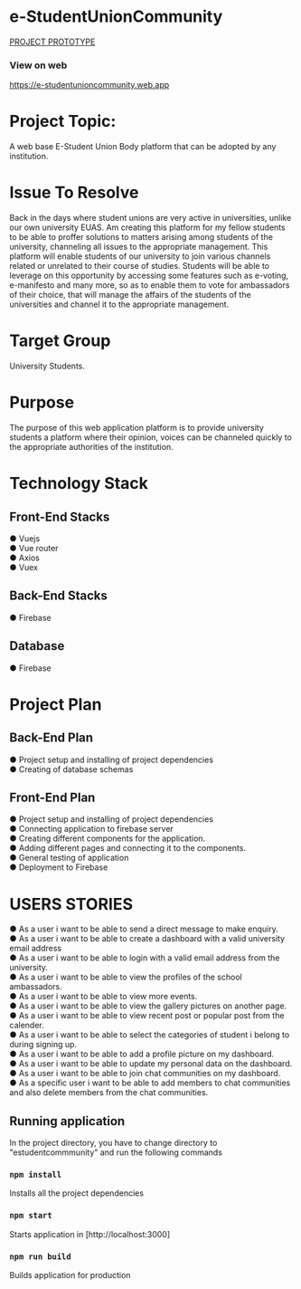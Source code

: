 # e-StudentUnionCommunity

[PROJECT PROTOTYPE](https://github.com/dunsin2018/e-StudentUnionCommunity/issues/1)

### View on web

https://e-studentunioncommunity.web.app

# Project Topic:

A web base E-Student Union Body platform that can be adopted by any institution.

# Issue To Resolve

Back in the days where student unions are very active in universities, unlike our own university EUAS. Am creating this platform for my fellow students to be able to proffer solutions to matters arising among students of the university, channeling all issues to the appropriate management. This platform will enable students of our university to join various channels related or unrelated to their course of studies. Students will be able to leverage on this opportunity by accessing some features such as e-voting, e-manifesto and many more, so as to enable them to vote for ambassadors of their choice, that will manage the affairs of the students of the universities and channel it to the appropriate management.

# Target Group

University Students.

# Purpose

The purpose of this web application platform is to provide university students a platform where their opinion, voices can be channeled quickly to the appropriate authorities of the institution.

# Technology Stack

## Front-End Stacks

● Vuejs <br>
● Vue router <br>
● Axios <br>
● Vuex<br>

## Back-End Stacks

● Firebase <br>

## Database

● Firebase

# Project Plan

## Back-End Plan

● Project setup and installing of project dependencies <br>
● Creating of database schemas <br>

## Front-End Plan

● Project setup and installing of project dependencies <br>
● Connecting application to firebase server <br>
● Creating different components for the application. <br>
● Adding different pages and connecting it to the components. <br>
● General testing of application <br>
● Deployment to Firebase <br>

# USERS STORIES

● As a user i want to be able to send a direct message to make enquiry. <br>
● As a user i want to be able to create a dashboard with a valid university email address <br>
● As a user i want to be able to login with a valid email address from the university. <br>
● As a user i want to be able to view the profiles of the school ambassadors. <br>
● As a user i want to be able to view more events. <br>
● As a user i want to be able to view the gallery pictures on another page. <br>
● As a user i want to be able to view recent post or popular post from the calender.<br>
● As a user i want to be able to select the categories of student i belong to during signing up.<br>
● As a user i want to be able to add a profile picture on my dashboard.<br>
● As a user i want to be able to update my personal data on the dashboard.<br>
● As a user i want to be able to join chat communities on my dashboard.<br>
● As a specific user i want to be able to add members to chat communities and also delete members from the chat communities. <br>

## Running application

In the project directory, you have to change directory to "estudentcommmunity" and run the following commands

### `npm install`

Installs all the project dependencies

### `npm start`

Starts application in [http://localhost:3000]

### `npm run build`

Builds application for production
